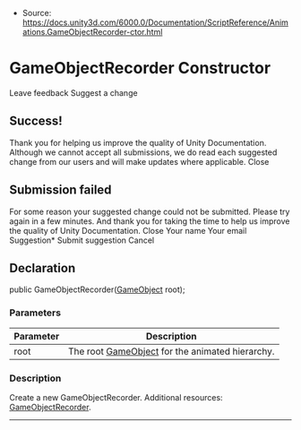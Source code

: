 * Source: https://docs.unity3d.com/6000.0/Documentation/ScriptReference/Animations.GameObjectRecorder-ctor.html

# GameObjectRecorder Constructor
Leave feedback
Suggest a change
## Success!
Thank you for helping us improve the quality of Unity Documentation. Although we cannot accept all submissions, we do read each suggested change from our users and will make updates where applicable.
Close
## Submission failed
For some reason your suggested change could not be submitted. Please <a>try again</a> in a few minutes. And thank you for taking the time to help us improve the quality of Unity Documentation.
Close
Your name Your email Suggestion* Submit suggestion
Cancel
## Declaration
public GameObjectRecorder([GameObject](https://docs.unity3d.com/6000.0/Documentation/ScriptReference/GameObject.html) root); 
### Parameters
Parameter | Description  
---|---  
root | The root [GameObject](https://docs.unity3d.com/6000.0/Documentation/ScriptReference/GameObject.html) for the animated hierarchy.  
### Description
Create a new GameObjectRecorder.
Additional resources: [GameObjectRecorder](https://docs.unity3d.com/6000.0/Documentation/ScriptReference/Animations.GameObjectRecorder.html).
* * *
